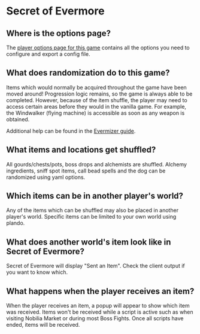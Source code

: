 # Secret of Evermore

## Where is the options page?

The [player options page for this game](../player-options) contains all the options you need to configure and export a
config file.

## What does randomization do to this game?

Items which would normally be acquired throughout the game have been moved around! Progression logic remains, so the
game is always able to be completed. However, because of the item shuffle, the player may need to access certain areas
before they would in the vanilla game. For example, the Windwalker (flying machine) is accessible as soon as any weapon
is obtained.

Additional help can be found in the [Evermizer guide](https://github.com/black-sliver/evermizer/blob/master/guide.md).

## What items and locations get shuffled?

All gourds/chests/pots, boss drops and alchemists are shuffled. Alchemy ingredients, sniff spot items, call bead spells
and the dog can be randomized using yaml options.

## Which items can be in another player's world?

Any of the items which can be shuffled may also be placed in another player's world. Specific items can be limited to
your own world using plando.

## What does another world's item look like in Secret of Evermore?

Secret of Evermore will display "Sent an Item". Check the client output if you want to know which.

## What happens when the player receives an item?

When the player receives an item, a popup will appear to show which item was received. Items won't be received while a
script is active such as when visiting Nobilia Market or during most Boss Fights. Once all scripts have ended, items
will be received.
